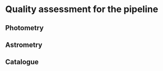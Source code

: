 Quality assessment for the pipeline
===================================

Photometry
----------

Astrometry
----------

Catalogue
---------
